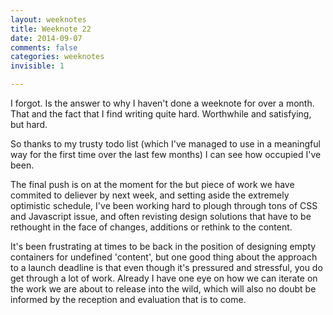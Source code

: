 ```yaml
---
layout: weeknotes
title: Weeknote 22
date: 2014-09-07
comments: false
categories: weeknotes 
invisible: 1

---
```


I forgot. Is the answer to why I haven't done a weeknote for over a month. That and the fact that I find writing quite hard. Worthwhile and satisfying, but hard.

So thanks to my trusty todo list (which I've managed to use in a meaningful way for the first time over the last few months) I can see how occupied I've been.

The final push is on at the moment for the but piece of work we have commited to deliever by next week, and setting aside the extremely optimistic schedule, I've been working hard to plough through tons of CSS and Javascript issue, and often revisting design solutions that have to be rethought in the face of changes, additions or rethink to the content.

It's been frustrating at times to be back in the position of designing empty containers for undefined 'content', but one good thing about the approach to a launch deadline is that even though it's pressured and stressful, you do get through a lot of work. Already I have one eye on how we can iterate on the work we are about to release into the wild, which will also no doubt be informed by the reception and evaluation that is to come.

